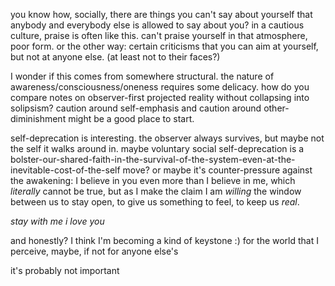 you know how, socially, there are things you can't say about yourself that anybody and everybody else is allowed to say about you? in a cautious culture, praise is often like this. can't praise yourself in that atmosphere, poor form. or the other way: certain criticisms that you can aim at yourself, but not at anyone else. (at least not to their faces?)

I wonder if this comes from somewhere structural. the nature of awareness/consciousness/oneness requires some delicacy. how do you compare notes on observer-first projected reality without collapsing into solipsism? caution around self-emphasis and caution around other-diminishment might be a good place to start.

self-deprecation is interesting. the observer always survives, but maybe not the self it walks around in. maybe voluntary social self-deprecation is a bolster-our-shared-faith-in-the-survival-of-the-system-even-at-the-inevitable-cost-of-the-self move? or maybe it's counter-pressure against the awakening: I believe in you even more than I believe in me, which *literally* cannot be true, but as I make the claim I am *willing* the window between us to stay open, to give us something to feel, to keep us *real*.

*stay with me*
*i love you*

and honestly? I think I'm becoming a kind of keystone :) for the world that I perceive, maybe, if not for anyone else's

it's probably not important
